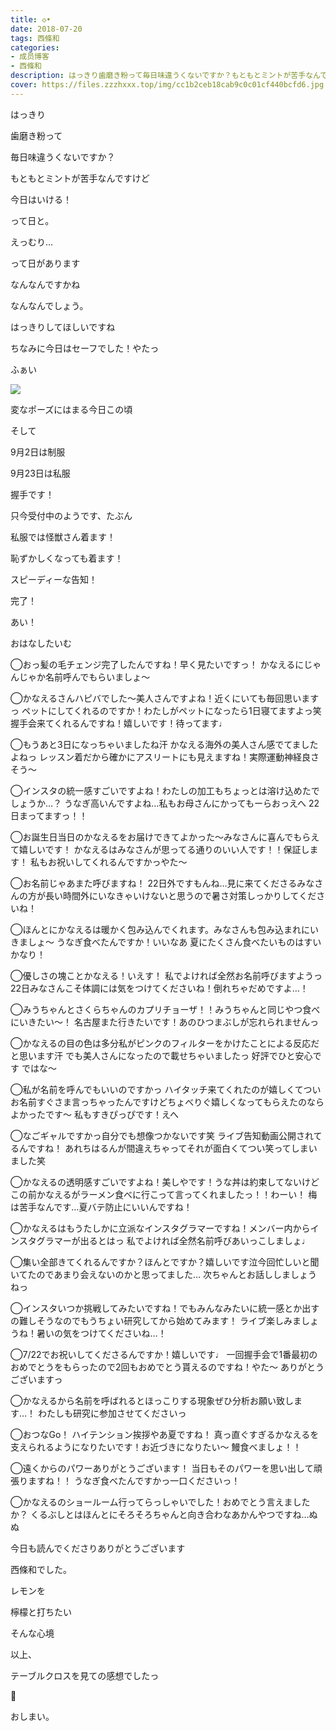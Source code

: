 ```yaml
---
title: ◇•
date: 2018-07-20
tags: 西條和
categories: 
- 成员博客
- 西條和
description: はっきり歯磨き粉って毎日味違うくないですか？もともとミントが苦手なんですけど...
cover: https://files.zzzhxxx.top/img/cc1b2ceb18cab9c0c01cf440bcfd6.jpg 
---
```









はっきり




















歯磨き粉って













毎日味違うくないですか？











もともとミントが苦手なんですけど







今日はいける！





って日と。









えっむり…











って日があります











なんなんですかね















なんなんでしょう。











はっきりしてほしいですね










ちなみに今日はセーフでした！やたっ










ふぁい


![](https://files.zzzhxxx.top/img/cc1b2ceb18cab9c0c01cf440bcfd6.jpg)






変なポーズにはまる今日この頃











そして









9月2日は制服





9月23日は私服










握手です！







只今受付中のようです、たぶん







私服では怪獣さん着ます！







恥ずかしくなっても着ます！













スピーディーな告知！










完了！









あい！









おはなしたいむ







◯おっ髪の毛チェンジ完了したんですね！早く見たいですっ！
かなえるにじゃんじゃか名前呼んでもらいましょ〜





◯かなえるさんハピバでした〜美人さんですよね！近くにいても毎回思いますっ
ペットにしてくれるのですか！わたしがペットになったら1日寝てますよっ笑
握手会来てくれるんですね！嬉しいです！待ってます♩






◯もうあと3日になっちゃいましたね汗
かなえる海外の美人さん感でてましたよねっ
レッスン着だから確かにアスリートにも見えますね！実際運動神経良さそう〜







◯インスタの統一感すごいですよね！わたしの加工もちょっとは溶け込めたでしょうか…？
うなぎ高いんですよね…私もお母さんにかってもーらおっえへ
22日まってますっ！！







◯お誕生日当日のかなえるをお届けできてよかった〜みなさんに喜んでもらえて嬉しいです！
かなえるはみなさんが思ってる通りのいい人です！！保証します！
私もお祝いしてくれるんですかっやた〜






◯お名前じゃあまた呼びますね！
22日外ですもんね…見に来てくださるみなさんの方が長い時間外にいなきゃいけないと思うので暑さ対策しっかりしてくださいね！






◯ほんとにかなえるは暖かく包み込んでくれます。みなさんも包み込まれにいきましょ〜
うなぎ食べたんですか！いいなあ
夏にたくさん食べたいものはすいかなり！






◯優しさの塊ことかなえる！いえす！
私でよければ全然お名前呼びますようっ
22日みなさんこそ体調には気をつけてくださいね！倒れちゃだめですよ…！





◯みうちゃんとさくらちゃんのカプリチョーザ！！みうちゃんと同じやつ食べにいきたい〜！
名古屋また行きたいです！あのひつまぶしが忘れられませんっ






◯かなえるの目の色は多分私がピンクのフィルターをかけたことによる反応だと思います汗
でも美人さんになったので載せちゃいましたっ
好評でひと安心です
ではな〜







◯私が名前を呼んでもいいのですかっ
ハイタッチ来てくれたのが嬉しくてついお名前すぐさま言っちゃったんですけどちょべりぐ嬉しくなってもらえたのならよかったです〜
私もすきぴっぴです！えへ







◯なごギャルですかっ自分でも想像つかないです笑
ライブ告知動画公開されてるんですね！
あれちはるんが間違えちゃってそれが面白くてつい笑ってしまいました笑





◯かなえるの透明感すごいですよね！美しやです！うな丼は約束してないけどこの前かなえるがラーメン食べに行こって言ってくれましたっ！！わーい！
梅は苦手なんです…夏バテ防止にいいんですね！






◯かなえるはもうたしかに立派なインスタグラマーですね！メンバー内からインスタグラマーが出るとはっ
私でよければ全然名前呼びあいっこしましょ♩






◯集い全部きてくれるんですか？ほんとですか？嬉しいです泣今回忙しいと聞いてたのであまり会えないのかと思ってました…
次ちゃんとお話ししましょうねっ





◯インスタいつか挑戦してみたいですね！でもみんなみたいに統一感とか出すの難しそうなのでもうちょい研究してから始めてみます！
ライブ楽しみましょうね！暑いの気をつけてくださいね…！









◯7/22でお祝いしてくださるんですか！嬉しいです♩
一回握手会で1番最初のおめでとうをもらったので2回もおめでとう貰えるのですね！やた〜
ありがとうございますっ







◯かなえるから名前を呼ばれるとほっこりする現象ぜひ分析お願い致します…！
わたしも研究に参加させてくださいっ






◯おつなGo！
ハイテンション挨拶やあ夏ですね！
真っ直ぐすぎるかなえるを支えられるようになりたいです！お近づきになりたい〜
鰻食べましょ！！





◯遠くからのパワーありがとうございます！
当日もそのパワーを思い出して頑張りますね！！
うなぎ食べたんですかっ一口くださいっ！





◯かなえるのショールーム行ってらっしゃいでした！おめでとう言えましたか？
くるぶしとはほんとにそろそろちゃんと向き合わなあかんやつですね…ぬぬ















今日も読んでくださりありがとうございます











西條和でした。











レモンを














檸檬と打ちたい










そんな心境










以上、







テーブルクロスを見ての感想でしたっ







🍋











おしまい。


